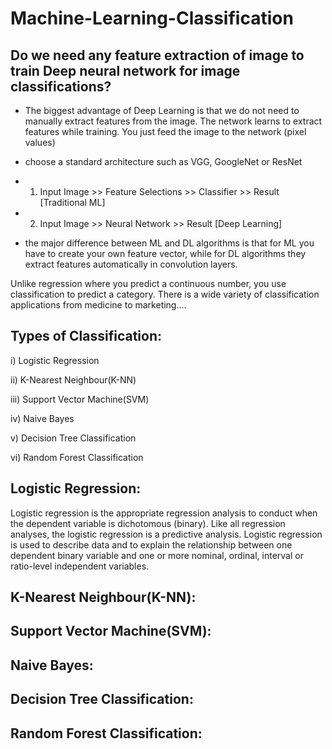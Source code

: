 # Machine-Learning-Classification
## Do we need any feature extraction of image to train Deep neural network for image classifications?

- The biggest advantage of Deep Learning is that we do not need to manually extract features from the image. The network learns to extract features while training. You just feed the image to the network (pixel values)

-  choose a standard architecture such as VGG, GoogleNet or ResNet

- 1. Input Image >> Feature Selections >> Classifier >> Result [Traditional ML]
- 2. Input Image >> Neural Network >> Result [Deep Learning]

- the major difference between ML and DL algorithms is that for ML you have to create your own feature vector, while for DL algorithms they extract features automatically in convolution layers.

Unlike regression where you predict a continuous number, you use classification to predict a category. There is a wide variety of classification applications from medicine to marketing....

## Types of Classification:

  i) Logistic Regression

 ii) K-Nearest Neighbour(K-NN)

iii) Support Vector Machine(SVM)

 iv) Naive Bayes

  v) Decision Tree Classification

 vi) Random Forest Classification


## Logistic Regression: 
Logistic regression is the appropriate regression analysis to conduct when the dependent variable is dichotomous (binary).  Like all regression analyses, the logistic regression is a predictive analysis.  Logistic regression is used to describe data and to explain the relationship between one dependent binary variable and one or more nominal, ordinal, interval or ratio-level independent variables.

## K-Nearest Neighbour(K-NN):


## Support Vector Machine(SVM):


## Naive Bayes:


## Decision Tree Classification:


## Random Forest Classification:


